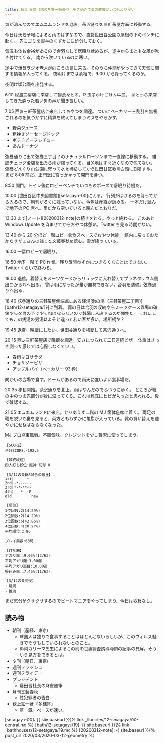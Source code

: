 ```yaml
---
title: 653 日目（雨のち雪一時曇り）歩き過ぎて靴の故障がいつもより早い
---
```


気が済んだのでエムエムランドを退店。茶沢通りを三軒茶屋方面に移動する。

今日は天気予報によると雨のはずなので、直接世田谷公園の屋根の下のベンチに赴く。
先にゴミを裏手のくずかごに処分しておく。

気温も体も余裕があるので合羽なしで居眠り始めるが、途中からまともな風が吹き付けてくる。
南から吹いているのに寒い。

途中で爆音ラジオ老人が向こうの島に来る。そのうち仲間がやってきて天気に関する情報が入ってくる。
夜明けまでは余裕で、9:00 から降ってくるのか。

夜明け頃公園を出発する。

6:10 松屋三宿店に来店して朝食をとる。P 玉子かけごはん牛皿。
あとから来店してきた酔った若い男の声が聞き苦しい。

7:05 西友三軒茶屋店に来店しておやつを調達。
ついにベーカリー三割引を無視されるのを気づかずに精算を終えてしまうミスをやらかす。

* 野菜ジュース
* 粗挽きソーセージドッグ
* ポテチビーフシチュー
* あんドーナツ

弦巻通りに出て弦巻三丁目？のナチュラルローソンまで一直線に移動する。
雑誌チェック後店を出たら雨が降ってくる。目的地はすぐ近くなので慌てない。
弦巻どんぐり山公園に寄って水を補給してから世田谷区教育会館に到着する。
まだ 8:00 前だ。正門壁に寄っかかって開門を待つ。

8:50 開門。トイレ後にロビーベンチでいつものポーズで居眠り待機だ。

10:00 [世田谷区中央図書館][setagaya-00]に入る。
行列がはけるのを待ってから入るので、朝刊がろくに残っていない。今朝は産経が読める。
一本だけ読んで地下の PC 席へ。雨だから空いていると睨んだとおりだ。

13:30 まで[ノート][20200312-note]の続きをとる。やっと終わる。
このあと Windows Update を済ませてからおやつ休憩か。Twitter を見る時間がない。

13:40 から 20 分ほど一階ロビー飲食スペースでおやつ休憩。
館内に戻っておたからサザエさんの残りと文藝春秋を読む。雪が降っている。

16:00 一階ロビーで居眠り。

16:50 地下一階で PC 作業。残り時間わずかにつきろくなことはできない。
Twitter くらいで終わる。

18:00 退館。着替えをスーツケースからリュックに入れ替えてプラネタリウム側出口から外へ出る。
雪は雨になったが量が無視できない。合羽を装備。弦巻通りへ出る。

18:40 弦巻通りの三軒茶屋側端点にある銭湯[駒の湯（三軒茶屋二丁目）][bath/12-setagaya/19]に到着。
雨の日は合羽の収納やらスーツケース置場の確保やらを雨の下でやらねばならないので銭湯に入店するのが面倒だ。
それにしてもこの銭湯の男湯はよそと違って若い客が多い。場所柄か？

19:45 退店。晩飯にしたい。世田谷通りを横断して茶沢通りへ。

20:15 西友三軒茶屋店で晩飯を調達。安さにつられて二日連続ピザ。
体重はさっき測った感じでは心配しなくていい。

* 春雨マヨサラダ
* チョリソーピザ
* アップルパイ（ベーカリー 93 枠）

向かいの広場で食す。ドームがあるので雨天に強いよい食事場だ。

20:35 移動開始。茶沢通りを北上。雨はやんだのでふつうに歩く。
ところが靴の中のつま先部分が妙に湿ってくる。これは靴底にヒビが入ったと思われる。後で確認する。

21:05 エムエムランドに来店。とりあえず二階の MJ 筐体座席に着く。
両足の靴を脱いで裏を見ると、両方ともわずかに亀裂が入っている。靴の買い替えを速やかにせねばならなくなった。

MJ プロ卓東風戦。不調気味。クレジットを少し贅沢に使ってしまう。

```text
【SCORE】
合計SCORE:-192.5

【最終段位】
四人打ち段位:魔神 幻球:8

【3/14の最新8試合の履歴】
1st|------*-
2nd|-*------
3rd|*-*-**--
4th|---*---E
old         new

【順位】
1位回数:2(14.29%)
2位回数:2(14.29%)
3位回数:6(42.86%)
4位回数:4(28.57%)
平均順位:2.86

プレイ局数:63局

【打ち筋】
アガリ率:19.05%(12/63)
平均アガリ翻:3.00翻
平均アガリ巡目:10.00巡
振込み率:17.46%(11/63)

【3/14の最高役】
・跳満
・跳満
```

まだ気分がクサクサするのでビートマニアをやってしまう。今日は収穫なし。

## 読み物

* 朝刊（産経、東京）
  * 韓国人は独りで食事することはほとんどないらしいが、このウィルス騒ぎでそうもしていられないとのこと。
  * 師岡カリーマ先生によるこの前の世論調査誘導尋問の記事の見解。そういう見方をできるとは。
* 夕刊（朝日、東京）
* 週刊フラッシュ
* 週刊フライデー
* プレジデント
  * 藤田晋社長の麻雀随筆
* 月刊文藝春秋
  * 性犯罪者の告白
* 荻上紘一著『多様体』
  * 第一章。ペースが速い。

[setagaya-00]: {{ site.baseurl }}{% link _libraries/12-setagaya/00-central.md %}
[bath/12-setagaya/19]: {{ site.baseurl }}{% link _bathhouses/12-setagaya/19.md %}
[20200312-note]: {{ site.baseurl }}{% post_url 2020/03/2020-03-12-geometry %}
